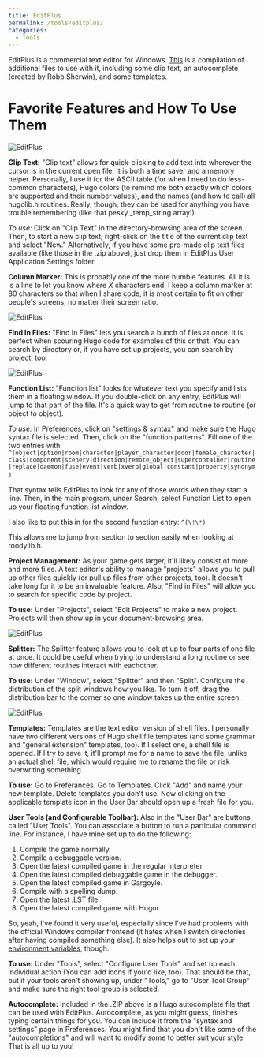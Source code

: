 ```yaml
---
title: EditPlus
permalink: /tools/editplus/
categories: 
  - Tools
---
```


EditPlus is a commercial text editor for Windows. [This](assets/editplus.zip) is a compilation of
additional files to use with it, including some clip text,
an autocomplete (created by Robb Sherwin), and some templates.

# Favorite Features and How To Use Them

![EditPlus](assets/images/Cliptextshow.jpg)

**Clip Text:** "Clip text" allows for quick-clicking to add text into
wherever the cursor is in the current open file. It is both a time saver
and a memory helper. Personally, I use it for the ASCII table (for when
I need to do less-common characters), Hugo colors (to remind me both
exactly which colors are supported and their number values), and the
names (and how to call) all hugolib.h routines. Really, though, they can
be used for anything you have trouble remembering (like that pesky
_temp_string array!).

*To use:* Click on "Clip Text" in the directory-browsing area of the
screen. Then, to start a new clip text, right-click on the title of the
current clip text and select "New." Alternatively, if you have some
pre-made clip text files available (like those in the .zip above), just
drop them in EditPlus User Application Settings folder.

**Column Marker:** This is probably one of the more humble features.
All it is is a line to let you know where *X* characters end. I keep a
column marker at 80 characters so that when I share code, it is most
certain to fit on other people's screens, no matter their screen ratio.

![EditPlus](assets/images/Findinfiles.jpg)

**Find In Files:** "Find In Files" lets you search a bunch of files
at once. It is perfect when scouring Hugo code for examples of this or
that. You can search by directory or, if you have set up projects, you
can search by project, too. 

![EditPlus](assets/images/Projectshot.jpg)

**Function List:** "Function list" looks for whatever text you
specify and lists them in a floating window. If you double-click on any
entry, EditPlus will jump to that part of the file. It's a quick way to
get from routine to routine (or object to object).

*To use:* In Preferences, click on "settings & syntax" and make sure
the Hugo syntax file is selected. Then, click on the "function
patterns". Fill one of the two entries with:
`^(object|option|room|character|player_character|door|female_character|class|component|scenery|direction|remote_object|supercontainer|routine|replace|daemon|fuse|event|verb|xverb|global|constant|property|synonym)`.

That syntax tells EditPlus to look for any of those words when they
start a line. Then, in the main program, under Search, select Function
List to open up your floating function list window.

I also like to put this in for the second function entry:
`^(\!\*)`

This allows me to jump from section to section easily when looking at roodylib.h.

**Project Management:** As your game gets larger, it'll likely
consist of more and more files. A text editor's ability to manage
"projects" allows you to pull up other files quickly (or pull up files
from other projects, too). It doesn't take long for it to be an
invaluable feature. Also, "Find in Files" will allow you to search for
specific code by project.

**To use:** Under "Projects", select "Edit Projects" to make a new
project. Projects will then show up in your document-browsing area.

![EditPlus](assets/images/Splitter.jpg)

**Splitter:** The Splitter feature allows you to look at up to four
parts of one file at once. It could be useful when trying to understand
a long routine or see how different routines interact with eachother.

**To use:** Under "Window", select "Splitter" and then "Split".
Configure the distribution of the split windows how you like. To turn it
off, drag the distribution bar to the corner so one window takes up the
entire screen.

![EditPlus](assets/images/Templates.jpg)

**Templates:** Templates are the text editor version of shell files. I
personally have two different versions of Hugo shell file templates (and
some grammar and "general extension" templates, too). If I select one, a
shell file is opened. If I try to save it, it'll prompt me for a name to
save the file, unlike an actual shell file, which would require me to
rename the file or risk overwriting something.

**To use:** Go to Preferances. Go to Templates. Click "Add" and name
your new template. Delete templates you don't use. Now clicking on the
applicable template icon in the User Bar should open up a fresh file for
you.

**User Tools (and Configurable Toolbar):** Also in the "User Bar" are
buttons called "User Tools". You can associate a button to run a
particular command line. For instance, I have mine set up to do the
following:

1.  Compile the game normally.
2.  Compile a debuggable version.
3.  Open the latest compiled game in the regular interpreter.
4.  Open the latest compiled debuggable game in the debugger.
5.  Open the latest compiled game in Gargoyle.
6.  Compile with a spelling dump.
7.  Open the latest .LST file.
8.  Open the latest compiled game with Hugor.

So, yeah, I've found it very useful, especially since I've had problems
with the official Windows compiler frontend (it hates when I switch
directories after having compiled something else). It also helps out to
set up your [environment variables](tips/environment-variables/),
though.

**To use:** Under "Tools", select "Configure User Tools" and set up
each individual action (You can add icons if you'd like, too). That
should be that, but if your tools aren't showing up, under "Tools," go
to "User Tool Group" and make sure the right tool group is selected.

**Autocomplete:** Included in the .ZIP above is a Hugo autocomplete
file that can be used with EditPlus. Autocomplete, as you might guess,
finishes typing certain things for you. You can include it from the
"syntax and settings" page in Preferences. You might find that you don't
like some of the "autocompletions" and will want to modify some to
better suit your style. That is all up to you!
